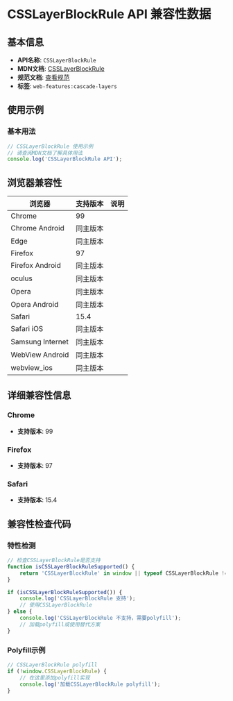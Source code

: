 # CSSLayerBlockRule API 兼容性数据

## 基本信息

- **API名称**: `CSSLayerBlockRule`
- **MDN文档**: [CSSLayerBlockRule](https://developer.mozilla.org/docs/Web/API/CSSLayerBlockRule)
- **规范文档**: [查看规范](https://drafts.csswg.org/css-cascade-5/#csslayerblockrule)
- **标签**: `web-features:cascade-layers`

## 使用示例

### 基本用法

```javascript
// CSSLayerBlockRule 使用示例
// 请查阅MDN文档了解具体用法
console.log('CSSLayerBlockRule API');
```

## 浏览器兼容性

| 浏览器 | 支持版本 | 说明 |
|--------|----------|------|
| Chrome | 99 |  |
| Chrome Android | 同主版本 |  |
| Edge | 同主版本 |  |
| Firefox | 97 |  |
| Firefox Android | 同主版本 |  |
| oculus | 同主版本 |  |
| Opera | 同主版本 |  |
| Opera Android | 同主版本 |  |
| Safari | 15.4 |  |
| Safari iOS | 同主版本 |  |
| Samsung Internet | 同主版本 |  |
| WebView Android | 同主版本 |  |
| webview_ios | 同主版本 |  |

## 详细兼容性信息

### Chrome

- **支持版本**: 99

### Firefox

- **支持版本**: 97

### Safari

- **支持版本**: 15.4

## 兼容性检查代码

### 特性检测

```javascript
// 检查CSSLayerBlockRule是否支持
function isCSSLayerBlockRuleSupported() {
    return 'CSSLayerBlockRule' in window || typeof CSSLayerBlockRule !== 'undefined';
}

if (isCSSLayerBlockRuleSupported()) {
    console.log('CSSLayerBlockRule 支持');
    // 使用CSSLayerBlockRule
} else {
    console.log('CSSLayerBlockRule 不支持，需要polyfill');
    // 加载polyfill或使用替代方案
}
```

### Polyfill示例

```javascript
// CSSLayerBlockRule polyfill
if (!window.CSSLayerBlockRule) {
    // 在这里添加polyfill实现
    console.log('加载CSSLayerBlockRule polyfill');
}
```

